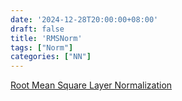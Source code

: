 ```yaml
---
date: '2024-12-28T20:00:00+08:00'
draft: false
title: 'RMSNorm'
tags: ["Norm"]
categories: ["NN"]
---
```


[Root Mean Square Layer Normalization](https://xves6ft58q.feishu.cn/docx/QkX4doJCZobcdmxLBZ8cUG6yn2d?from=from_copylink)
